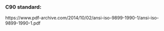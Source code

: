 <h3> C90 standard: </h3> </break>
 https://www.pdf-archive.com/2014/10/02/ansi-iso-9899-1990-1/ansi-iso-9899-1990-1.pdf 
